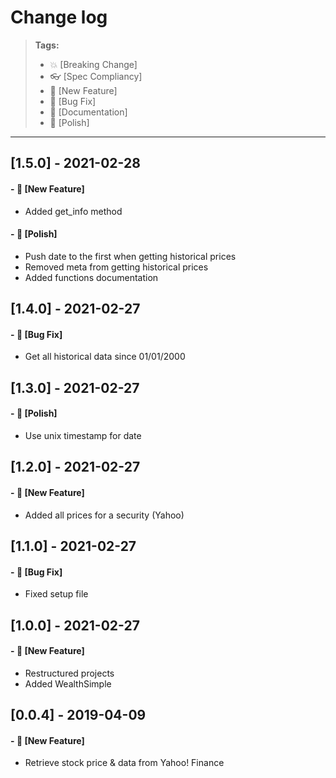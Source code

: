 # Change log

> **Tags:**
>
> - :boom: [Breaking Change]
> - :eyeglasses: [Spec Compliancy]
> - :rocket: [New Feature]
> - :bug: [Bug Fix]
> - :memo: [Documentation]
> - :nail_care: [Polish]

---

## [1.5.0] - 2021-02-28

#### - :rocket: [New Feature]

- Added get_info method

#### - :nail_care: [Polish]

- Push date to the first when getting historical prices
- Removed meta from getting historical prices
- Added functions documentation

## [1.4.0] - 2021-02-27

#### - :bug: [Bug Fix]

- Get all historical data since 01/01/2000

## [1.3.0] - 2021-02-27

#### - :nail_care: [Polish]

- Use unix timestamp for date

## [1.2.0] - 2021-02-27

#### - :rocket: [New Feature]

- Added all prices for a security (Yahoo)

## [1.1.0] - 2021-02-27

#### - :bug: [Bug Fix]

- Fixed setup file

## [1.0.0] - 2021-02-27

#### - :rocket: [New Feature]

- Restructured projects
- Added WealthSimple

## [0.0.4] - 2019-04-09

#### - :rocket: [New Feature]

- Retrieve stock price & data from Yahoo! Finance
